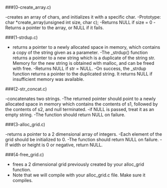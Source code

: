 ###(0-create_array.c)

-creates an array of chars, and initializes it with a specific char.
-Prototype: char *create_array(unsigned int size, char c);
-Returns NULL if size = 0
-Returns a pointer to the array, or NULL if it fails.


###(1-strdup.c)

- returns a pointer to a newly allocated space in memory, which contains a copy of the string given as a parameter.
-The _strdup() function returns a pointer to a new string which is a duplicate of the string str. Memory for the new string is obtained with malloc, and can be freed with free.
-Returns NULL if str = NULL.
-On success, the _strdup function returns a pointer to the duplicated string. It returns NULL if insufficient memory was available.


###(2-str_concat.c)

-concatenates two strings.
-The returned pointer should point to a newly allocated space in memory which contains the contents of s1, followed by the contents of s2, and null terminated.
-if NULL is passed, treat it as an empty string.
-The function should return NULL on failure.


###(3-alloc_grid.c)

-returns a pointer to a 2 dimensional array of integers.
-Each element of the grid should be initialized to 0.
-The function should return NULL on failure.
-If width or height is 0 or negative, return NULL.


###(4-free_grid.c)

- frees a 2 dimensional grid previously created by your alloc_grid function.
- Note that we will compile with your alloc_grid.c file. Make sure it compiles.
